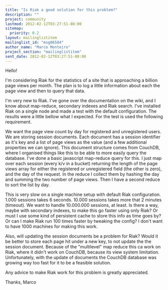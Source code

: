 ```yaml
---
title: "Is Riak a good solution for this problem?"
description: ""
project: community
lastmod: 2012-02-12T03:27:51-08:00
sitemap:
  priority: 0.2
layout: mailinglistitem
mailinglist_id: "msg06584"
author_name: "Marco Monteiro"
project_section: "mailinglistitem"
sent_date: 2012-02-12T03:27:51-08:00
---
```



Hello!

I'm considering Riak for the statistics of a site that is approaching a
billion page views per month.
The plan is to log a little information about each the page view and then
to query that data.

I'm very new to Riak. I've gone over the documentation on the wiki, and I
know about map-reduce,
secondary indexes and Riak search. I've installed Riak on a single node and
made a test with the
default configuration. The results were a little bellow what I expected.
For the test is used the following
requirement.

We want the page view count by day for registered and unregistered users.
We are storing session
documents. Each document has a session identifier as it's key and a list of
page views as the value
(and a few additional properties we can ignore). This document structure
comes from CouchDB,
where I organised things like this to be able to more easily query the
database. I've done a basic
javascript map-reduce query for this. I just map over each session (every
k/v in a bucket) returning
the length of the page views array for either the registered or
unregistered field (the other is zero), and
the day of the request. In the reduce I collect them by hashing the day and
summing the two number
of page views. Then I have a second reduce to sort the list by day.

This is very slow on a single machine setup with default Riak
configuration. 1.000 sessions takes
6 seconds. 10.000 sessions takes more that 2 minutes (timeout). We want to
handle 10.000.000
sessions, at least. Is there a way, maybe with secondary indexes, to make
this go faster using only Riak?
Or must I use some kind of persistent cache to store this info as time goes
by? Or can I make Riak
run 100 times faster by tweaking the config? I don't want to have 1000
machines for making this work.

Also, will updating the session documents be a problem for Riak? Would it
be better to store each
page hit under a new key, to not update the the session document. Because
of the "multilevel" map
reduce this ca work on Riak, where it didn't work on CouchDB, because its
view system limitation.
Unfortunately, with the update of documents the CouchDB database was
growing way too fast for it
to be a feasible solution.


Any advice to make Riak work for this problem is greatly appreciated.

Thanks,
Marco
